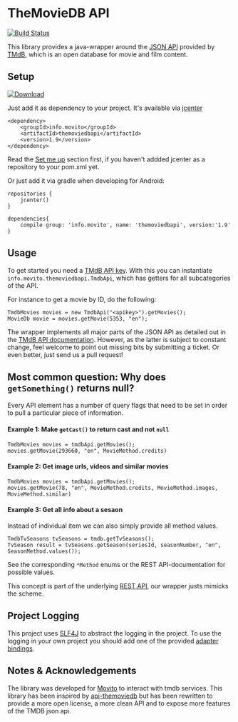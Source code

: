 TheMovieDB API
================

[![Build Status](https://travis-ci.org/holgerbrandl/themoviedbapi.svg?branch=master)](https://travis-ci.org/holgerbrandl/themoviedbapi)

This library provides a java-wrapper around the [JSON API](http://api.themoviedb.org/) provided by
[TMdB](http://themoviedb.org), which is an open database for movie and film content.



Setup
-----

[ ![Download](https://api.bintray.com/packages/holgerbrandl/movito-utils/themoviedbapi/images/download.svg) ](https://bintray.com/holgerbrandl/movito-utils/themoviedbapi/_latestVersion)

Just add it as dependency to your project. It's available via [jcenter](https://bintray.com/bintray/jcenter)

```
<dependency>
    <groupId>info.movito</groupId>
    <artifactId>themoviedbapi</artifactId>
    <version>1.9</version>
</dependency>
```
Read the [Set me up](https://bintray.com/bintray/jcenter) section first, if you haven't addded jcenter as a repository to your pom.xml yet.

Or just add it via gradle when developing for Android:

```
repositories {
    jcenter()
}

dependencies{
    compile group: 'info.movito', name: 'themoviedbapi', version:'1.9'
}
```


Usage
-----

To get started you need a [TMdB API key](http://docs.themoviedb.apiary.io/). With this you can instantiate
`info.movito.themoviedbapi.TmdbApi`, which has getters for all subcategories of the API.

For instance to get a movie by ID, do the following:

```
TmdbMovies movies = new TmdbApi("<apikey>").getMovies();
MovieDb movie = movies.getMovie(5353, "en");
```

The wrapper implements all major parts of the JSON API as detailed out in the [TMdB API documentation]((http://api.themoviedb.org/)).
However, as the latter is subject to constant change, feel welcome to point out missing bits by submitting a ticket.
Or even better, just send us a pull request!

Most common question: Why does `getSomething()` returns null?
---------------

Every API element has a number of query flags that need to be set in order to pull a particular piece of information.

#### Example 1: Make `getCast()` to return cast and not `null` 

```
TmdbMovies movies = tmdbApi.getMovies();
movies.getMovie(293660, "en", MovieMethod.credits)
```

#### Example 2: Get image urls, videos and similar movies
```
TmdbMovies movies = tmdbApi.getMovies();
movies.getMovie(78, "en", MovieMethod.credits, MovieMethod.images, MovieMethod.similar)
```


#### Example 3: Get all info about a sesaon
 
Instead of individual item we can also simply provide all method values.

```
TmdbTvSeasons tvSeasons = tmdb.getTvSeasons();
TvSeason result = tvSeasons.getSeason(seriesId, seasonNumber, "en", SeasonMethod.values());
```

See the corresponding `*Method` enums or the REST API-documentation for possible values.

This concept is part of the underlying [REST API](http://api.themoviedb.org/), our wrapper justs mimicks the scheme.



Project Logging
---------------

This project uses [SLF4J](http://www.slf4j.org) to abstract the logging in the project. To use the logging in your own
project you should add one of the provided [adapter bindings](http://www.slf4j.org/manual.html).



Notes & Acknowledgements
-------------------------

The library was developed for [Movito](http://www.movito.info) to interact with tmdb services. This library has been
inspired by [api-themoviedb](https://github.com/Omertron/api-themoviedb) but has been rewritten to provide a more open
license, a more clean API and to expose more features of the TMDB json api.
